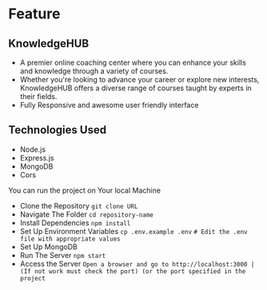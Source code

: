 # Feature
## KnowledgeHUB
- A premier online coaching center where you can enhance your skills and knowledge through a variety of courses.
- Whether you're looking to advance your career or explore new interests, KnowledgeHUB offers a diverse range of courses taught by experts in their fields.
- Fully Responsive and awesome user friendly interface
## Technologies Used
- Node.js
- Express.js
- MongoDB
- Cors

You can run the project on Your local Machine
- Clone the Repository  `git clone URL`
- Navigate The Folder `cd repository-name`
- Install Dependencies `npm install`
- Set Up Environment Variables `cp .env.example .env`
`# Edit the .env file with appropriate values`
- Set Up MongoDB
- Run The Server `npm start`
- Access the Server `Open a browser and go to http://localhost:3000 | (If not work must check the port) (or the port specified in the project`
